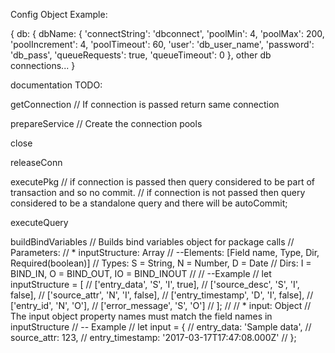 Config Object Example: 

{
  db: {
        dbName: {
            'connectString': 'dbconnect',
            'poolMin': 4,
            'poolMax': 200,
            'poolIncrement': 4,
            'poolTimeout': 60,
            'user': 'db_user_name',
            'password': 'db_pass',
            'queueRequests': true,
            'queueTimeout': 0
        },
        other db connections...
}

documentation TODO: 

getConnection
  // If connection is passed return same connection

prepareService
  // Create the connection pools

close

releaseConn

executePkg
  // if connection is passed then query considered to be part of transaction and so no commit.
  // if connection is not passed then query considered to be a standalone query and there will be autoCommit;

executeQuery

buildBindVariables
  // Builds bind variables object for package calls
  // Parameters:
  //  * inputStructure: Array
  //    --Elements: [Field name, Type, Dir, Required(boolean)]
  //        Types: S = String, N = Number, D = Date
  //        Dirs: I = BIND_IN, O = BIND_OUT, IO = BIND_INOUT
  //
  //    --Example
  //      let inputStructure = [
  //        ['entry_data', 'S', 'I', true],
  //        ['source_desc', 'S', 'I', false],
  //        ['source_attr', 'N', 'I', false],
  //        ['entry_timestamp', 'D', 'I', false],
  //        ['entry_id', 'N', 'O'],
  //        ['error_message', 'S', 'O']
  //      ];
  //
  //  * input: Object
  //    The input object property names must match the field names in inputStructure
  //    -- Example
  //        let input = {
  //          entry_data: 'Sample data',
  //          source_attr: 123,
  //          entry_timestamp: '2017-03-17T17:47:08.000Z'
  //        }; 


